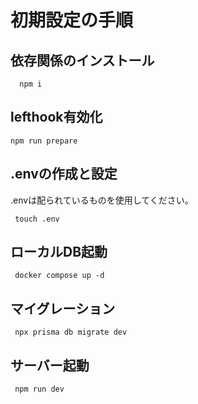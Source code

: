 # 初期設定の手順

## 依存関係のインストール
```
  npm i
```

## lefthook有効化
```
npm run prepare
```

## .envの作成と設定
.envは配られているものを使用してください。
```
 touch .env
```

## ローカルDB起動
```
 docker compose up -d
```

## マイグレーション
```
 npx prisma db migrate dev
```

## サーバー起動
```
 npm run dev
```







